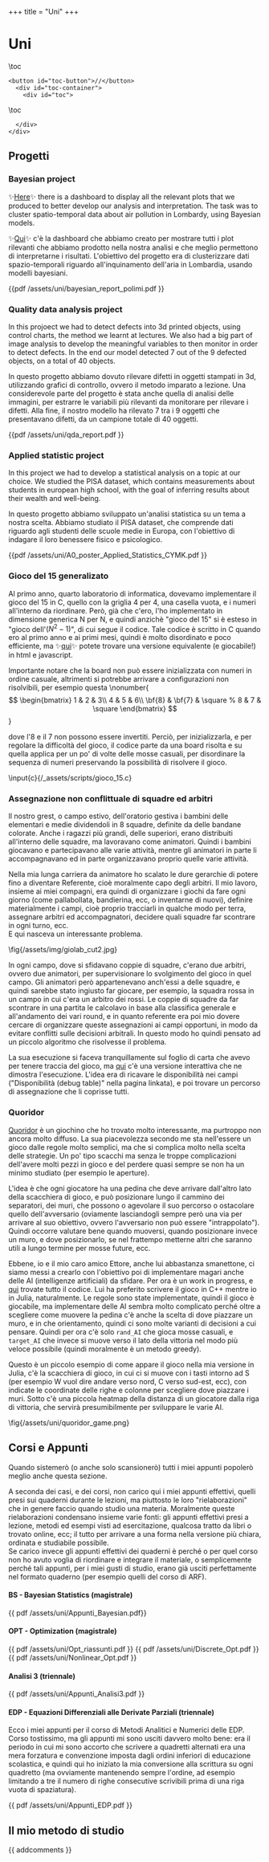 +++
title = "Uni"
+++

# Uni
\toc
~~~
<button id="toc-button">//</button>
  <div id="toc-container">
    <div id="toc">
~~~
\toc
~~~ 
  </div>   
</div>
~~~


## Progetti

### Bayesian project
✨[Here](/assets/figures/visualize.html)✨ there is a dashboard to display all the relevant plots that we produced to better develop our analysis and interpretation. The task was to cluster spatio-temporal data about air pollution in Lombardy, using Bayesian models.

✨[Qui](/assets/figures/visualize.html)✨ c'è la dashboard che abbiamo creato per mostrare tutti i plot rilevanti che abbiamo prodotto nella nostra analisi e che meglio permettono di interpretarne i risultati. L'obiettivo del progetto era di clusterizzare dati spazio-temporali riguardo all'inquinamento dell'aria in Lombardia, usando modelli bayesiani.

{{pdf /assets/uni/bayesian_report_polimi.pdf }}

### Quality data analysis project
In this projoect we had to detect defects into 3d printed objects, using control charts, the method we learnt at lectures. We also had a big part of image analysis to develop the meaningful variables to then monitor in order to detect defects. In the end our model detected 7 out of the 9 defected objects, on a total of 40 objects.

In questo progetto abbiamo dovuto rilevare difetti in oggetti stampati in 3d, utilizzando grafici di controllo, ovvero il metodo imparato a lezione. Una considerevole parte del progetto è stata anche quella di analisi delle immagini, per estrarre le variabili più rilevanti da monitorare per rilevare i difetti. Alla fine, il nostro modello ha rilevato 7 tra i 9 oggetti che presentavano difetti, da un campione totale di 40 oggetti. 

{{pdf /assets/uni/qda_report.pdf }}

### Applied statistic project
In this project we had to develop a statistical analysis on a topic at our choice. We studied the PISA dataset, which contains measurements about students in european high school, with the goal of inferring results about their wealth and well-being.

In questo progetto abbiamo sviluppato un'analisi statistica su un tema a nostra scelta. Abbiamo studiato il PISA dataset, che comprende dati riguardo agli studenti delle scuole medie in Europa, con l'obiettivo di indagare il loro benessere fisico e psicologico.

{{pdf /assets/uni/A0_poster_Applied_Statistics_CYMK.pdf }}

### Gioco del 15 generalizato
Al primo anno, quarto laboratorio di informatica, dovevamo implementare il gioco del 15 in C, quello con la griglia 4 per 4, una casella vuota, e i numeri all'interno da riordinare. Però, già che c'ero, l'ho implementato in dimensione generica N per N, e quindi anzichè "gioco del 15" si è esteso in "gioco dell'$(N^2-1)$", di cui segue il codice. Tale codice è scritto in C quando ero al primo anno e ai primi mesi, quindi è molto disordinato e poco efficiente, ma ✨[qui](/assets/uni/15_game.html)✨ potete trovare una versione equivalente (e giocabile!) in html e javascript.


Importante notare che la board non può essere inizializzata con numeri in ordine casuale, altrimenti si potrebbe arrivare a configurazioni non risolvibili, per esempio questa
\nonumber{$$
\begin{bmatrix}
1 & 2 & 3\\
4 & 5 & 6\\
\bf{8} & \bf{7} & \square
 % 8 & 7 & \square
\end{bmatrix}
$$}
<!-- $\{1\,2\,3;\,4\,5\,6;\,8\,7\;\square \}$,  -->
dove l'8 e il 7 non possono essere invertiti. Perciò, per inizializzarla, e per regolare la difficoltà del gioco, il codice parte da una board risolta e su quella applica per un po' di volte delle mosse casuali, per disordinare la sequenza di numeri preservando la possibilità di risolvere il gioco.
<!-- "risoluzionabilità". -->
<!-- "risolutibilezza".  -->
<!-- "fattibiltà".  -->


\input{c}{/_assets/scripts/gioco_15.c}



### Assegnazione non conflittuale di squadre ed arbitri
Il nostro grest, o campo estivo, dell'oratorio gestiva i bambini delle elementari e medie dividendoli in 8 squadre, definite da delle bandane colorate. Anche i ragazzi più grandi, delle superiori, erano distribuiti all'interno delle squadre, ma lavoravano come animatori. Quindi i bambini giocavano e partecipavano alle varie attività, mentre gli animatori in parte li accompagnavano ed in parte organizzavano proprio quelle varie attività. 
<!-- Ovviamente le squadre erano utili affinché ogni gioco e attività contribuisse ad una classifica generale, per quindi indurre i bambini a impegnarsi e divertirsi con una vera e coinvolgente motivazione. -->

Nella mia lunga carriera da animatore ho scalato le dure gerarchie di potere fino a diventare Referente, cioè moralmente capo degli arbitri. Il mio lavoro, insieme ai miei compagni, era quindi di organizzare i giochi da fare ogni giorno (come pallabollata, bandierina, ecc, o inventarne di nuovi), definire materialmente i campi, cioè proprio tracciarli in qualche modo per terra, assegnare arbitri ed accompagnatori, decidere quali squadre far scontrare in ogni turno, ecc. \
E qui nasceva un interessante problema.

\fig{/assets/img/giolab_cut2.jpg}

In ogni campo, dove si sfidavano coppie di squadre, c'erano due arbitri, ovvero due animatori, per supervisionare lo svolgimento del gioco in quel campo. Gli animatori però appartenevano anch'essi a delle squadre, e quindi sarebbe stato ingiusto far giocare, per esempio, la squadra rossa in un campo in cui c'era un arbitro dei rossi. Le coppie di squadre da far scontrare in una partita le calcolavo in base alla classifica generale e all'andamento dei vari round, e in quanto referente era poi mio dovere cercare di organizzare queste assegnazioni ai campi opportuni, in modo da evitare conflitti sulle decisioni arbitrali. In questo modo ho quindi pensato ad un piccolo algoritmo che risolvesse il problema.

La sua esecuzione si faceva tranquillamente sul foglio di carta che avevo per tenere traccia del gioco, ma [qui](/assets/uni/campi_grest.html) c'è una versione interattiva che ne dimostra l'esecuzione. L'idea era di ricavare le disponibilità nei campi ("Disponibilità (debug table)" nella pagina linkata), e poi trovare un percorso di assegnazione che li coprisse tutti.


### Quoridor
[Quoridor](https://it.wikipedia.org/wiki/Quoridor) è un giochino che ho trovato molto interessante, ma purtroppo non ancora molto diffuso. La sua piacevolezza secondo me sta nell'essere un gioco dalle regole molto semplici, ma che si complica molto nella scelta delle strategie. Un po' tipo scacchi ma senza le troppe complicazioni dell'avere molti pezzi in gioco e del perdere quasi sempre se non ha un minimo studiato (per esempio le aperture). 

L'idea è che ogni giocatore ha una pedina che deve arrivare dall'altro lato della scacchiera di gioco, e può posizionare lungo il cammino dei separatori, dei muri, che possono o agevolare il suo percorso o ostacolare quello dell'avversario (oviamente lasciandogli sempre però una via per arrivare al suo obiettivo, ovvero l'avversario non può essere "intrappolato"). Quindi occorre valutare bene quando muoversi, quando posizionare invece un muro, e dove posizionarlo, se nel frattempo metterne altri che saranno utili a lungo termine per mosse future, ecc.

Ebbene, io e il mio caro amico Ettore, anche lui abbastanza smanettone, ci siamo messi a crearlo con l'obiettivo poi di implementare magari anche delle AI (intelligenze artificiali) da sfidare. Per ora è un work in progress, e [qui](https://github.com/ettoremodina/Quoridor-competition) trovate tutto il codice. Lui ha preferito scrivere il gioco in C++ mentre io in Julia, naturalmente. Le regole sono state implementate, quindi il gioco è giocabile, ma implementare delle AI sembra molto complicato perché oltre a scegliere come muovere la pedina c'è anche la scelta di dove piazzare un muro, e in che orientamento, quindi ci sono molte varianti di decisioni a cui pensare. Quindi per ora c'è solo `rand_AI` che gioca mosse casuali, e `target_AI` che invece si muove verso il lato della vittoria nel modo più veloce possibile (quindi moralmente è un metodo greedy).

<!-- \fig{/assets/uni/quoridor.png} -->

<!-- Per esempio nella posizione che segue sarà sicuramente il giocatore 2 a vincere, perché si è creato moralmente un corridoio verso la vittoria, costringendo nel frattempo il giocatore 1 ad un giro più largo per arrivare invece alla sua vittoria (dato che sul lato destro ha la strada sbarrata). Da notare che carino anche il plot con la heatmap delle celle e della lunghezza del cammino minimo per arrivarci. -->

Questo è un piccolo esempio di come appare il gioco nella mia versione in Julia, c'è la scacchiera di gioco, in cui ci si muove con i tasti intorno ad S (per esempio W vuol dire andare verso nord, C verso sud-est, ecc), con indicate le coordinate delle righe e colonne per scegliere dove piazzare i muri. Sotto c'è una piccola heatmap della distanza di un giocatore dalla riga di vittoria, che servirà presumibilmente per sviluppare le varie AI.

\fig{/assets/uni/quoridor_game.png}

<!-- Il giocatore 1 ostacola strenuamente gli ultimi passi dell'avversario, ma alla fine non può fare altro che soccombere al suo destino. -->

<!-- \fig{/assets/uni/quoridor_end.png} -->


## Corsi e Appunti
Quando sistemerò (o anche solo scansionerò) tutti i miei appunti popolerò meglio anche questa sezione.

A seconda dei casi, e dei corsi, non carico qui i miei appunti effettivi, quelli presi sui quaderni durante le lezioni, ma piuttosto le loro "rielaborazioni" che in genere faccio quando studio una materia. Moralmente queste rielaborazioni condensano insieme varie fonti: gli appunti effettivi presi a lezione, metodi ed esempi visti ad esercitazione, qualcosa tratto da libri o trovato online, ecc; il tutto per arrivare a una forma nella versione più chiara, ordinata e studiabile possibile.\
Se carico invece gli appunti effettivi dei quaderni è perché o per quel corso non ho avuto voglia di riordinare e integrare il materiale, o semplicemente perché tali appunti, per i miei gusti di studio, erano già usciti perfettamente nel formato quaderno (per esempio quelli del corso di ARF).


#### BS - Bayesian Statistics (magistrale)
{{ pdf /assets/uni/Appunti_Bayesian.pdf}}

#### OPT - Optimization (magistrale)
<!-- {{ pdf /assets/uni/Opt_slides.pdf}} -->
{{ pdf /assets/uni/Opt_riassunti.pdf }}
{{ pdf /assets/uni/Discrete_Opt.pdf }}
{{ pdf /assets/uni/Nonlinear_Opt.pdf }}

#### Analisi 3 (triennale)
{{ pdf /assets/uni/Appunti_Analisi3.pdf }}


#### EDP - Equazioni Differenziali alle Derivate Parziali (triennale)

Ecco i miei appunti per il corso di Metodi Analitici e Numerici delle EDP. Corso tostissimo, ma gli appunti mi sono usciti davvero molto bene: era il periodo in cui mi sono accorto che scrivere a quadretti alternati era una mera forzatura e convenzione imposta dagli ordini inferiori di educazione scolastica, e quindi qui ho iniziato la mia conversione alla scrittura su ogni quadretto (ma ovviamente mantenendo sempre l'ordine, ad esempio limitando a tre il numero di righe consecutive scrivibili prima di una riga vuota di spaziatura). 
<!-- La vera chiccca sono anche tutti i commenti in matita, che appunto commentano gli appunti "seri" scritti in penna e permettono di comprendere meglio tutto. -->

{{ pdf /assets/uni/Appunti_EDP.pdf }}

<!-- In realtà per EDP avevo fatto anche dei "riassunti" di questi appunti, e dato che il mio metodo di studio è abbastanza visuale li avevo scritti su fogli da disegno del liceo (quindi formato a2 credo)! -->

<!-- 
### SDE (magistrale, anno 1)
(ovvero Stochastic Differential Equations). Esame andato non troppo bene, ma malgrado questo il corso in sé era anche abbastanza interessante, se non fosse per la troppa teoria e dimostrazioni in cui era immerso: praticamente abbiamo visto le equazioni differenziali stocastiche, in teoria il focus del corso, solo l'ultima settimana. All'esame era ammesso portarsi un foglio A4 con scritto quanto ognuno ritenesse utile, e come si può non cogliere l'occasione di ottimizzare tutto quello spazio? Raccoglie nella prima facciata il classico formulario di Probabilità, mentre nella seconda c'è la parte dedicata invece alle nuove cose del calcolo stocastico. 

{{ pdf /assets/uni/foglio_sde.pdf}}

Qualora poi l'attività di divulgazione matematica diventasse florida la prima idea di prodotto per il merchandising sarà senz'altro un telo mare con sopra stampato questo formulario. 

### Elettronica (triennale, anno 3)

Il formulario per l'esame di Elettronica. Con vari easter egg all'interno.

{{ pdf /assets/uni/formulario_elettronica_intero.pdf }} -->

## Il mio metodo di studio


{{ addcomments }}

